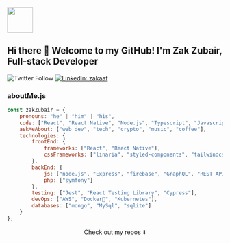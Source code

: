 <img src="https://avatars.githubusercontent.com/u/1853932?v=4&w=200" width="60" />

## Hi there 👋 Welcome to my GitHub! I'm Zak Zubair, Full-stack Developer

![Twitter Follow](https://img.shields.io/twitter/follow/zakaaf?style=social)
[![Linkedin: zakaaf](https://img.shields.io/badge/-ZakZubair-blue?style=flat-square&logo=Linkedin&logoColor=white&link=https://www.linkedin.com/in/zakaaf/)](https://www.linkedin.com/in/zakaaf/)

### aboutMe.js

```javascript
const zakZubair = {
    pronouns: "he" | "him" | "his",
    code: ["React", "React Native", "Node.js", "Typescript", "Javascript"],
    askMeAbout: ["web dev", "tech", "crypto", "music", "coffee"],
    technologies: {
        frontEnd: {
            frameworks: ["React", "React Native"],
            cssFrameworks: ["linaria", "styled-components", "tailwindcss", "SCSS"],
        },
        backEnd: {
            js: ["node.js", "Express", "firebase", "GraphQL", "REST API"],
            php: ["symfony"]
        },
        testing: ["Jest", "React Testing Library", "Cypress"],
        devOps: ["AWS", "Docker🐳", "Kubernetes"],
        databases: ["mongo", "MySql", "sqlite"]  
    }
};
```

<p align="center">
Check out my repos ⬇️  
</p>

